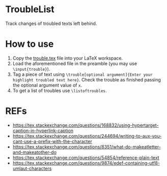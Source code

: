 # TroubleList

Track changes of troubled texts left behind.

# How to use

1. Copy the [trouble.tex](https://github.com/yurigabrich/TroubleList/blob/master/trouble.tex) file into your LaTeX workspace.
2. Load the aforementioned file in the preamble (you may use `\input{trouble}`).
3. Tag a piece of text using `\trouble[optional argument]{Enter your highlight troubled text here}`. Check the trouble as finished passing the optional argument value of `x`.
4. To get a list of troubles use `\listoftroubles`.

# REFs

- https://tex.stackexchange.com/questions/168832/using-hypertarget-caption-in-hyperlink-caption
- https://tex.stackexchange.com/questions/244694/writing-to-aux-you-cant-use-a-prefix-with-the-character
- https://tex.stackexchange.com/questions/8351/what-do-makeatletter-and-makeatother-do
- https://tex.stackexchange.com/questions/54854/reference-plain-text
- https://tex.stackexchange.com/questions/9874/edef-containing-utf8-umlaut-characters
